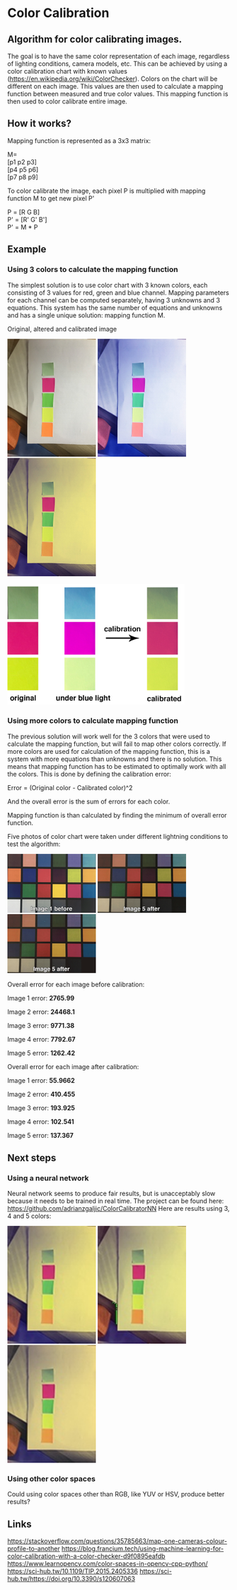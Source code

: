 # Color Calibration

## Algorithm for color calibrating images.

The goal is to have the same color representation of each image, regardless of lighting conditions, camera models, etc.
This can be achieved by using a color calibration chart with known values (https://en.wikipedia.org/wiki/ColorChecker).
Colors on the chart will be different on each image. This values are then used to calculate a mapping function between measured and true color values.
This mapping function is then used to color calibrate entire image.

## How it works?

<p>Mapping function is represented as a 3x3 matrix:</p>
<p>
  M=<br>
  [p1 p2 p3]<br>
  [p4 p5 p6]<br>
  [p7 p8 p9]
 </p>

<p>To color calibrate the image, each pixel P is multiplied with mapping function M to get new pixel P'</p>

P = [R G B]<br>
P' = [R' G' B']<br>
P' = M * P

## Example

### Using 3 colors to calculate the mapping function

The simplest solution is to use color chart with 3 known colors, each consisting of 3 values for red, green and blue channel.
Mapping parameters for each channel can be computed separately, having 3 unknowns and 3 equations.
This system has the same number of equations and unknowns and has a single unique solution: mapping function M.


<p>Original, altered and calibrated image</p>

<img src="https://github.com/adrianzgaljic/ColorCalibration/blob/master/cmake-build-debug/original_with_3_colors.jpg" alt="drawing" width="200"/>   <img src="https://github.com/adrianzgaljic/ColorCalibration/blob/master/cmake-build-debug/processed_with_3_colors.jpg" alt="drawing" width="200"/>  <img src="https://github.com/adrianzgaljic/ColorCalibration/blob/master/cmake-build-debug/calibrated_with_3_colors.jpg" alt="drawing" width="200"/>

<img src="https://github.com/adrianzgaljic/ColorCalibration/blob/master/cmake-build-debug/example.png" alt="drawing" width="400"/>

### Using more colors to calculate mapping function

<p>The previous solution will work well for the 3 colors that were used to calculate the mapping function, but will fail to map other colors correctly. If more colors are used for calculation of the mapping function, this is a system with more equations than unknowns and there is no solution. This means that mapping function has to be estimated to optimally work with all the colors. This is done by defining the calibration error:</p>
<p>Error = (Original color - Calibrated color)^2</p>
<p>And the overall error is the sum of errors for each color.</p>
<p>Mapping function is than calculated by finding the minimum of overall error function.</p>

<p>Five photos of color chart were taken under different lightning conditions to test the algorithm:</p>

<img src="https://github.com/adrianzgaljic/ColorCalibration/blob/master/cmake-build-debug/calibration_before.gif" alt="drawing" width="200"/>   <img src="https://github.com/adrianzgaljic/ColorCalibration/blob/master/cmake-build-debug/calibration_after_all.gif" alt="drawing" width="200"/> <img src="https://github.com/adrianzgaljic/ColorCalibration/blob/master/cmake-build-debug/calibration_changes.gif" alt="drawing" width="200"/>

<p>Overall error for each image before calibration:</p>
<p>Image 1 error: <strong>2765.99</strong></p>
<p>Image 2 error: <strong>24468.1</strong></p>
<p>Image 3 error: <strong>9771.38</strong></p>
<p>Image 4 error: <strong>7792.67</strong></p>
<p>Image 5 error: <strong>1262.42</strong></p>

<p>Overall error for each image after calibration:</p>
<p>Image 1 error: <strong>55.9662</strong></p>
<p>Image 2 error: <strong>410.455</strong></p>
<p>Image 3 error: <strong>193.925</strong></p>
<p>Image 4 error: <strong>102.541</strong></p>
<p>Image 5 error: <strong>137.367</strong></p>







## Next steps

### Using a neural network 

Neural network seems to produce fair results, but is unacceptably slow because it needs to be trained in real time.
The project can be found here: https://github.com/adrianzgaljic/ColorCalibratorNN
Here are results using 3, 4 and 5 colors:


<img src="https://github.com/adrianzgaljic/ColorCalibration/blob/master/cmake-build-debug/image_fixed_3_colors.jpg" alt="drawing" width="200"/>   <img src="https://github.com/adrianzgaljic/ColorCalibration/blob/master/cmake-build-debug/image_fixed_4_colors.jpg" alt="drawing" width="200"/>  <img src="https://github.com/adrianzgaljic/ColorCalibration/blob/master/cmake-build-debug/image_fixed_5_colors.jpg" alt="drawing" width="200"/>


### Using other color spaces

Could using color spaces other than RGB, like YUV or HSV, produce better results?

## Links
https://stackoverflow.com/questions/35785663/map-one-cameras-colour-profile-to-another
https://blog.francium.tech/using-machine-learning-for-color-calibration-with-a-color-checker-d9f0895eafdb
https://www.learnopencv.com/color-spaces-in-opencv-cpp-python/
https://sci-hub.tw/10.1109/TIP.2015.2405336
https://sci-hub.tw/https://doi.org/10.3390/s120607063





            
          

